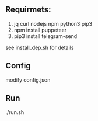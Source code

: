 ## Requirmets:
1. jq curl nodejs npm python3 pip3
2. npm install puppeteer 
3. pip3 install telegram-send

see install_dep.sh for details

## Config
modify config.json

## Run
./run.sh
